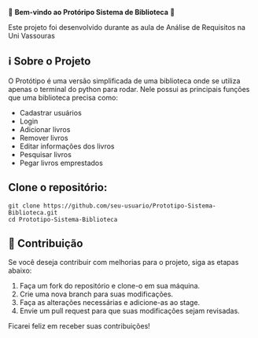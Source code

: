🎉 **Bem-vindo ao Protóripo Sistema de Biblioteca** 🚀

Este projeto foi desenvolvido durante as aula de Análise de Requisitos na Uni Vassouras

## ℹ️ Sobre o Projeto

O Protótipo é uma versão simplificada de uma biblioteca onde se utiliza apenas o terminal do python para rodar.
Nele possui as principais funções que uma biblioteca precisa como:
 - Cadastrar usuários
 - Login
 - Adicionar livros
 - Remover livros
 - Editar informações dos livros
 - Pesquisar livros
 - Pegar livros emprestados



## **Clone o repositório:**

   ```
   git clone https://github.com/seu-usuario/Prototipo-Sistema-Biblioteca.git
   cd Prototipo-Sistema-Biblioteca
   ```


## 📝 Contribuição

Se você deseja contribuir com melhorias para o projeto, siga as etapas abaixo:

1. Faça um fork do repositório e clone-o em sua máquina.
2. Crie uma nova branch para suas modificações.
3. Faça as alterações necessárias e adicione-as ao stage.
4. Envie um pull request para que suas modificações sejam revisadas.

Ficarei feliz em receber suas contribuições!
